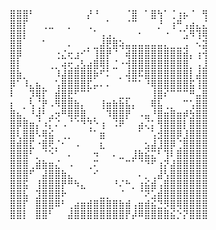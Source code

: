 <pre>

⣿⣿⣿⠃⠀⠀⠀⠀⠀⠀⠀⠀⡜⠘⠀⠀⠀⠀⠈⣿⠀⠁⣿⢳⠁⢈⢰⡦⠈⠀⢻
⣿⣿⡏⠀⠀⢀⣀⠀⠀⡀⠀⠀⢀⠀⠀⠁⠀⠀⠈⠉⠀⠀⠀⡘⠀⢰⠛⢠⣴⣄⣌
⣿⣿⡇⠀⠀⠀⠀⠀⠀⠀⠀⠀⠀⠁⢠⣠⡀⠀⠀⠀⠂⠀⠀⠀⠐⠀⠈⣡⠻⢹⢿
⣿⣿⠀⠀⠀⠁⠀⠀⠀⠄⠀⠀⡀⣀⣼⣟⣿⢵⣤⣤⣤⣤⣤⣤⣄⣀⣀⣠⠀⠢⣽
⣿⡿⠀⠀⠀⠀⠀⢐⣌⢖⣰⠊⠁⢸⣿⡟⠈⠀⢾⣿⣿⣿⣿⣿⣿⣿⣿⣾⡄⢰⢺
⣿⡇⠀⠀⠀⠀⢀⡀⢴⢖⣠⣣⣴⣿⢿⡇⣈⠐⢺⣿⣿⣿⣿⣿⣿⣿⣿⣿⡀⢠⣸
⣿⣷⡀⠀⠀⠀⠀⠸⣼⣿⣿⣿⣿⡷⠋⠅⠀⡀⢼⣿⠯⣿⣿⣿⣿⣿⣿⣿⡇⣼⣿
⡿⠁⠸⣄⣦⡀⠀⢡⣿⣿⣿⣿⣏⡤⠄⠄⠀⠀⠈⠉⠁⠘⢿⣿⣿⣿⣿⣿⣯⢸⣿
⠇⠀⠀⡹⢿⡏⠀⣾⣿⣟⠋⠉⠁⠀⠀⠀⠀⣀⣀⠀⠀⠀⢸⣿⠎⠉⠉⠉⠛⣤⣿
⡆⠀⡀⢣⢈⡟⠠⠻⣿⣿⣷⡄⠀⠀⢸⣶⣷⣷⣧⡄⠀⠀⢿⣧⢀⡀⠀⠉⢡⣿⣿
⣿⣦⡀⠘⢼⠃⣠⡲⠛⢿⡿⣿⡀⡀⠀⠹⣿⣿⡟⠀⠠⣤⠘⣿⣶⣿⣶⡾⣳⣿⣿
⣿⡿⣿⣶⡌⠰⡅⠌⠠⠈⠈⠙⢙⠑⢰⠀⠨⠟⠀⠀⣴⢌⡅⢻⣿⣿⣿⡇⣿⣿⣿
⣿⢇⣿⣿⠣⢿⣮⠀⢀⡀⠀⠀⠈⠁⣶⠀⠀⠀⠀⠀⠁⠀⢡⣺⣿⣿⡿⣸⣿⣿⣿
⣿⣾⣿⣏⠐⣿⢟⡈⠂⠀⠠⠀⠀⠀⣆⠀⠀⠀⠀⠀⠀⣢⣼⣸⣿⡿⢈⣿⣿⣿⣿
⣿⣿⣿⠃⡀⠈⠑⠁⠀⠄⠀⠀⠀⠲⠀⠀⠄⣀⠀⣸⣷⣮⣍⠃⢹⠇⣿⣿⣿⣿⣿
⣿⣿⣿⢀⣾⣷⣶⣌⠀⠠⠀⠀⢀⠍⠀⠀⠀⠀⠉⠁⠈⠙⠋⢰⡝⣼⣿⣿⣿⣿⣿
⣿⣿⣿⠋⠀⣼⣿⣿⣷⣄⠀⠀⠀⠊⠀⠀⠀⠀⠀⠀⠄⡀⢀⣼⢣⣿⣿⣿⣿⣿⣿
⣿⣿⣯⠀⢸⣿⣿⣿⡟⠛⠳⣄⠀⠀⠀⠀⠘⠌⠓⡀⢰⣮⣾⢠⣿⣿⣿⣿⣿⣿⣿
⣿⣿⣧⠀⣹⣿⣿⣿⠗⠀⠀⠀⠀⠀⣀⡀⠀⠈⠀⠀⠈⠝⣡⣾⣿⣿⣿⣿⣿⣿⣿
⣿⣿⡏⠀⣿⣿⣿⠿⠃⢀⣴⣶⣾⣿⣿⣿⣿⣷⣾⢠⣶⣾⣮⣙⡻⣿⢿⣿⣿⣿⣿
⣿⣿⡇⠀⣿⣿⠃⠀⠀⣼⣿⣿⣿⣿⣿⣿⣿⣿⡟⡼⠿⣿⣿⣿⣿⣮⡑⡝⣿⣿⣿

</pre>
